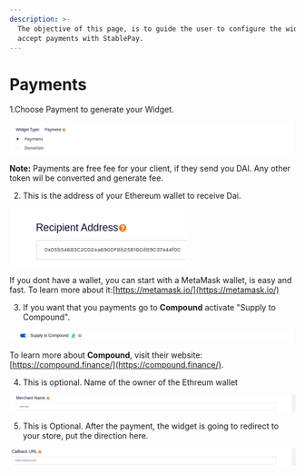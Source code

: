 ```yaml
---
description: >-
  The objective of this page, is to guide the user to configure the widget for
  accept payments with StablePay.
---
```


# Payments

1.Choose Payment to generate your Widget.

![](../.gitbook/assets/image.png)

**Note:** Payments are free fee for your client, if they send you DAI. Any other token wil be converted and generate fee.

2. This is the address of your Ethereum wallet to receive Dai.

![](../.gitbook/assets/image%20%2813%29.png)

If you dont have a wallet, you can start with a MetaMask wallet, is easy and fast. To learn more about it:[https://metamask.io/](https://metamask.io/) 

3. If you want that you payments go to **Compound** activate "Supply to Compound".

![](../.gitbook/assets/image%20%2816%29.png)

To learn more about **Compound**, visit their website: [https://compound.finance/](https://compound.finance/).

4. This is optional. Name of the owner of the Ethreum wallet

![](../.gitbook/assets/image%20%289%29.png)

5. This is Optional. After the payment, the widget is going to redirect to your store, put the direction here.

![](../.gitbook/assets/image%20%281%29.png)



